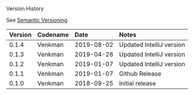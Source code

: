Version History

See [Semantic Versioning](http://semver.org/spec/v2.0.0.html)

|Version|Codename|Date      |Notes                   |
|:------|:-------|:---------|:-----------------------|
|0.1.4  |Venkman |2019-08-02|Updated IntelliJ version|
|0.1.3  |Venkman |2019-04-28|Updated IntelliJ version|
|0.1.2  |Venkman |2019-01-07|Updated IntelliJ version|
|0.1.1  |Venkman |2019-01-07|Github Release          |
|0.1.0  |Venkman |2018-09-25|Initial release         |
